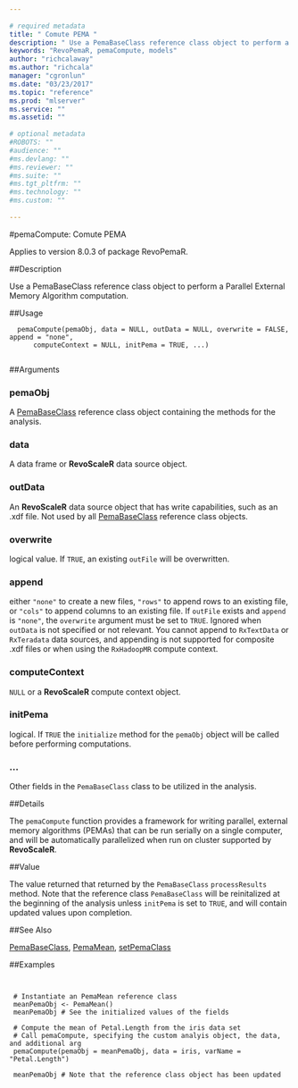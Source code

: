```yaml
--- 
 
# required metadata 
title: " Comute PEMA " 
description: " Use a PemaBaseClass reference class object to perform a Parallel External Memory Algorithm computation. " 
keywords: "RevoPemaR, pemaCompute, models" 
author: "richcalaway"
ms.author: "richcala" 
manager: "cgronlun" 
ms.date: "03/23/2017" 
ms.topic: "reference" 
ms.prod: "mlserver" 
ms.service: "" 
ms.assetid: "" 
 
# optional metadata 
#ROBOTS: "" 
#audience: "" 
#ms.devlang: "" 
#ms.reviewer: "" 
#ms.suite: "" 
#ms.tgt_pltfrm: "" 
#ms.technology: "" 
#ms.custom: "" 
 
--- 
```

 
 
 #pemaCompute:  Comute PEMA 

 Applies to version 8.0.3 of package RevoPemaR.
 
 ##Description
 
Use a PemaBaseClass reference class object to perform a Parallel External Memory Algorithm computation.
 
 
 ##Usage

```   
  pemaCompute(pemaObj, data = NULL, outData = NULL, overwrite = FALSE, append = "none",
      computeContext = NULL, initPema = TRUE, ...)
 
```
 
 ##Arguments

   
    
 ### pemaObj
  A [PemaBaseClass](pemabaseclass.md) reference class object containing the methods for the analysis.  
  
    
 ### data
  A data frame or **RevoScaleR** data source object.  
  
    
 ### outData
  An **RevoScaleR** data source object that has write capabilities, such as an .xdf file. Not used by all [PemaBaseClass](pemabaseclass.md) reference class objects.  
  
  
    
 ### overwrite
 logical value. If `TRUE`, an existing `outFile` will be overwritten. 
  
  
    
 ### append
 either `"none"` to create a new files, `"rows"` to append rows to an existing file, or `"cols"` to append columns to an existing file. If `outFile` exists and `append` is `"none"`,  the `overwrite` argument must be set to `TRUE`. Ignored when `outData` is not specified or not relevant. You cannot append to `RxTextData` or `RxTeradata` data sources,  and appending is not supported for composite .xdf files or when using the `RxHadoopMR` compute context. 
  
  
    
 ### computeContext
  `NULL` or a **RevoScaleR** compute context object.  
  
  
    
 ### initPema
  logical.  If `TRUE` the `initialize` method for the `pemaObj` object will be called before performing computations.  
  
  
    
 ###  ...
  Other fields in the `PemaBaseClass` class to be utilized in the analysis.  
  
 
 
 ##Details
 
The `pemaCompute` function provides a framework for writing parallel, external memory
algorithms (PEMAs) that can be run serially on a single computer, and will be automatically
parallelized when run on cluster supported by **RevoScaleR**.
 
 
 ##Value
 
The value returned that returned by the `PemaBaseClass` `processResults` method.
Note that the reference class `PemaBaseClass` will be reinitalized at the beginning
of the analysis unless `initPema` is set to `TRUE`, and will contain updated values upon completion.
 
 

 
 
 
 
 ##See Also
 
[PemaBaseClass](pemabaseclass.md),
[PemaMean](pemamean.md),
[setPemaClass](setpemaclass.md)
   
 ##Examples

 ```
   
  
  # Instantiate an PemaMean reference class
  meanPemaObj <- PemaMean()
  meanPemaObj # See the initialized values of the fields
  
  # Compute the mean of Petal.Length from the iris data set
  # Call pemaCompute, specifying the custom analyis object, the data, and additional arg
  pemaCompute(pemaObj = meanPemaObj, data = iris, varName = "Petal.Length")
  
  meanPemaObj # Note that the reference class object has been updated
  
 
```
 
 
 
 

